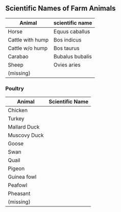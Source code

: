 ## Scientific Names of Farm Animals
| Animal           | scientific name |
| ---------------- | --------------- |
| Horse            | Equus caballus  |
| Cattle with hump | Bos indicus     |
| Cattle w/o hump  | Bos taurus      |
| Carabao          | Bubalus bubalis |
| Sheep            | Ovies aries     |
| (missing)                 |                 |


### Poultry
| Animal       | Scientific Name |
| ------------ | --------------- |
| Chicken      |                 |
| Turkey       |                 |
| Mallard Duck |                 |
| Muscovy Duck |                 |
| Goose        |                 |
| Swan         |                 |
| Quail        |                 |
| Pigeon       |                 |
| Guinea fowl  |                 |
| Peafowl      |                 |
| Pheasant     |                 |
| (missing)             |                 |

